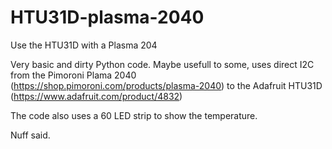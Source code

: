 # HTU31D-plasma-2040
Use the HTU31D with a Plasma 204


Very basic and dirty Python code. Maybe usefull to some, uses direct I2C from the Pimoroni Plama 2040 (https://shop.pimoroni.com/products/plasma-2040) to the Adafruit HTU31D (https://www.adafruit.com/product/4832)

The code also uses a 60 LED strip to show the temperature.

Nuff said.
